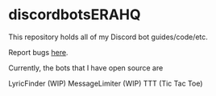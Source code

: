 # discordbotsERAHQ
This repository holds all of my Discord bot guides/code/etc.

Report bugs [here](https://forms.gle/w1muDWWjwMF8uT2w9).

Currently, the bots that I have open source are

LyricFinder (WIP)
MessageLimiter (WIP)
TTT (Tic Tac Toe)
